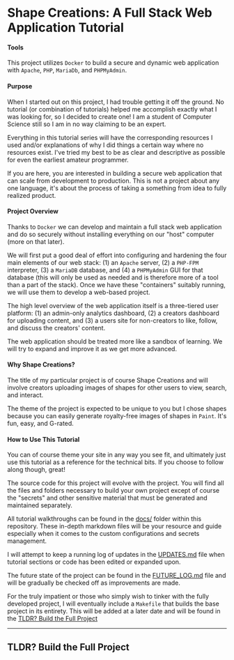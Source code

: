 # Shape Creations: A Full Stack Web Application Tutorial

#### Tools
This project utilizes `Docker` to build a secure and dynamic web application with `Apache`, `PHP`, `MariaDb`, and `PHPMyAdmin`. 

#### Purpose
When I started out on this project, I had trouble getting it off the ground. No tutorial (or combination of tutorials) helped me accomplish exactly what I was looking for, so I decided to create one! I am a student of Computer Science still so I am in no way claiming to be an expert. 

Everything in this tutorial series will have the corresponding resources I used and/or explanations of why I did things a certain way where no resources exist. I've tried my best to be as clear and descriptive as possible for even the earliest amateur programmer. 

If you are here, you are interested in building a secure web application that can scale from development to production. This is not a project about any one language, it's about the process of taking a something from idea to fully realized product.

#### Project Overview
Thanks to `Docker` we can develop and maintain a full stack web application and do so securely without installing everything on our "host" computer (more on that later).

We will first put a good deal of effort into configuring and hardening the four main elements of our web stack: (1) an `Apache` server, (2) a `PHP-FPM` interpreter, (3) a `MariaDB` database, and (4) a `PHPMyAdmin` GUI for that database (this will only be used as needed and is therefore more of a tool than a part of the stack). Once we have these "containers" suitably running, we will use them to develop a web-based project.

The high level overview of the web application itself is a three-tiered user platform: (1) an admin-only analytics dashboard, (2) a creators dashboard for uploading content, and (3) a users site for non-creators to like, follow, and discuss the creators' content. 

The web application should be treated more like a sandbox of learning. We will try to expand and improve it as we get more advanced. 

#### Why Shape Creations?
The title of my particular project is of course Shape Creations and will involve creators uploading images of shapes for other users to view, search, and interact. 

The theme of the project is expected to be unique to you but I chose shapes because you can easily generate royalty-free images of shapes in `Paint`. It's fun, easy, and G-rated.

#### How to Use This Tutorial

You can of course theme your site in any way you see fit, and ultimately just use this tutorial as a reference for the technical bits. If you choose to follow along though, great! 

The source code for this project will evolve with the project. You will find all the files and folders necessary to build your own project except of course the "secrets" and other sensitive material that must be generated and maintained separately.

All tutorial walkthroughs can be found in the [docs/](./docs/) folder within this repository. These in-depth markdown files will be your resource and guide especially when it comes to the custom configurations and secrets management. 

I will attempt to keep a running log of updates in the [UPDATES.md](UPDATES.md) file when tutorial sections or code has been edited or expanded upon.

The future state of the project can be found in the [FUTURE_LOG.md](FUTURE_LOG.md) file and will be gradually be checked off as improvements are made. 

For the truly impatient or those who simply wish to tinker with the fully developed project, I will eventually include a `Makefile` that builds the base project in its entirety. This will be added at a later date and will be found in the [TLDR? Build the Full Project](README.md#tldr-build-the-full-project)

---

## TLDR? Build the Full Project